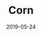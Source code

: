 ---
title: Corn
date: '2019-05-24'
thumb_image: images/mar-4yo/4-mar-color-corn.jpg
thumb_image_alt: Corn
image: images/mar-4yo/4-mar-color-corn.jpg
image_alt: Corn
template: project
---	